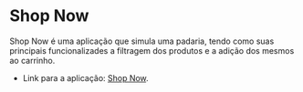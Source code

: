 # Shop Now

Shop Now é uma aplicação que simula uma padaria, tendo como suas principais funcionalizades a filtragem dos produtos e a adição dos mesmos ao carrinho.

- Link para a aplicação: <a href='https://shop-now-dk.vercel.app/' target="_blank">Shop Now</a>.
